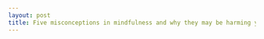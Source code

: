 ```yaml
---
layout: post
title: Five misconceptions in mindfulness and why they may be harming your pupils
---
```

